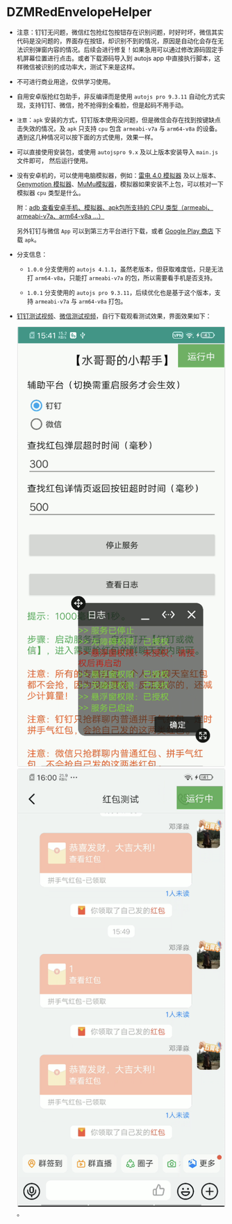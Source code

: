# DZMRedEnvelopeHelper

- 注意：钉钉无问题，微信红包抢红包按钮存在识别问题，时好时坏，微信其实代码是没问题的，界面存在按钮，却识别不到的情况，原因是自动化会存在无法识别弹窗内容的情况。后续会进行修复！如果急用可以通过修改源码固定手机屏幕位置进行点击。或者下载源码导入到 autojs app 中直接执行脚本，这样微信被识别的成功率大，测试下来是这样。

- 不可进行商业用途，仅供学习使用。

- 自用安卓版抢红包助手，非反编译而是使用 `autojs pro 9.3.11` 自动化方式实现，支持钉钉、微信，抢不抢得到全看脸，但是起码不用手动。

- `注意`：`apk` 安装的方式，钉钉版本使用没问题，但是微信会存在找到按键缺点击失效的情况，及 `apk` 只支持 `cpu` 包含 `armeabi-v7a` 与 `arm64-v8a` 的设备。遇到这几种情况可以按下面的方式使用，效果一样。

- 可以直接使用安装包，或使用 `autojspro 9.x` 及以上版本安装导入 `main.js` 文件即可， 然后运行使用。

- 没有安卓机的，可以使用电脑模拟器，例如：[雷电 4.0 模拟器](https://github.com/dengzemiao/DZMAutojsTools/blob/main/ldplayerinst4_4.0.83.exe) 及以上版本、[Genymotion 模拟器](https://www.genymotion.com/)、[MuMu模拟器](https://mumu.163.com/)，模拟器如果安装不上包，可以核对一下模拟器 `cpu` 类型是什么。

  附：[adb 查看安卓手机、模拟器、apk包所支持的 CPU 类型（armeabi、armeabi-v7a、arm64-v8a ...）](https://blog.csdn.net/zz00008888/article/details/133696691)

  另外钉钉与微信 `App` 可以到第三方平台进行下载，或者 [Google Play 商店](https://blog.csdn.net/zz00008888/article/details/122740312) 下载 `apk`。

- 分支信息：

  - `1.0.0` 分支使用的 `autojs 4.1.1`，虽然老版本，但获取难度低，只是无法打 `arm64-v8a`，只能打 `armeabi-v7a` 的包，所以需要看手机是否支持。

  - `1.0.1` 分支使用的 `autojs pro 9.3.11`，后续优化也是基于这个版本，支持 `armeabi-v7a` 与 `arm64-v8a` 打包。

- [钉钉测试视频](./hb_dd.mp4)、[微信测试视频](./hb_wx.mp4)，自行下载观看测试效果，界面效果如下：

  ![运行效果 1](demo1.png) ![运行效果 2](demo2.png)。
